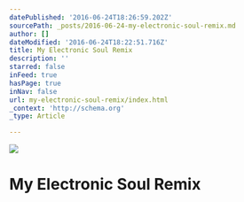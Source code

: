 ```yaml
---
datePublished: '2016-06-24T18:26:59.202Z'
sourcePath: _posts/2016-06-24-my-electronic-soul-remix.md
author: []
dateModified: '2016-06-24T18:22:51.716Z'
title: My Electronic Soul Remix
description: ''
starred: false
inFeed: true
hasPage: true
inNav: false
url: my-electronic-soul-remix/index.html
_context: 'http://schema.org'
_type: Article

---
```

![](https://the-grid-user-content.s3-us-west-2.amazonaws.com/68f4672d-e26d-4225-bb18-5b4645eef35c.jpg)

# My Electronic Soul Remix